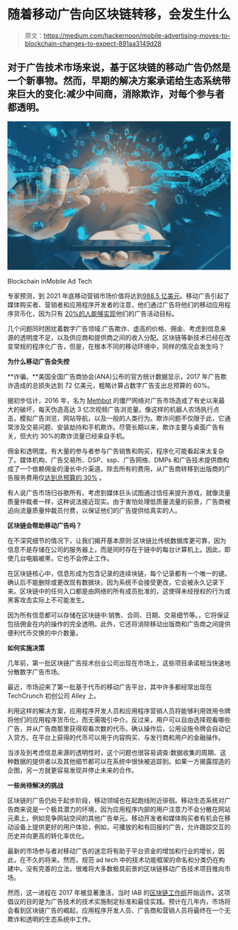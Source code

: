 # 随着移动广告向区块链转移，会发生什么

> 原文：<https://medium.com/hackernoon/mobile-advertising-moves-to-blockchain-changes-to-expect-891aa3149d28>

## 对于广告技术市场来说，基于区块链的移动广告仍然是一个新事物。然而，早期的解决方案承诺给生态系统带来巨大的变化:减少中间商，消除欺诈，对每个参与者都透明。

![](img/dee176ac6a8c9682b5466d1cf1f02920.png)

Blockchain inMobile Ad Tech

专家预测，到 2021 年底移动营销市场价值将达到[988.5 亿美元](https://www.marketsandmarkets.com/PressReleases/mobile-marketing.asp)。移动广告引起了媒体购买者、营销者和应用程序开发者的注意，他们通过广告将他们的移动应用程序货币化，因为只有 [20%的人能够实现](https://offers.hubspot.com/demand-generation-benchmarks-report?_ga=1.264513551.1801266826.1474475519)他们的广告活动目标。

几个问题同时困扰着数字广告领域:广告欺诈、虚高的价格、佣金、考虑到信息来源的透明度不足，以及供应商和提供商之间的收入分配。区块链等新技术已经在改变常规的程序化广告，但是，在根本不同的移动环境中，同样的情况会发生吗？

**为什么移动广告会失控**

**诈骗。**美国全国广告商协会(ANA)公布的官方统计数据显示，2017 年广告欺诈造成的总损失达到 72 亿美元，粗略计算占数字广告支出总预算的 60%。

据初步估计，2016 年，名为 [Methbot](https://www.forbes.com/sites/thomasbrewster/2016/12/20/methbot-biggest-ad-fraud-busted/#b0334e648990) 的僵尸网络对广告市场造成了有史以来最大的破坏，每天伪造高达 3 亿次视频广告浏览量。像这样的机器人农场执行点击，模拟广告浏览，网站导航，以及一般的人类行为。欺诈问题不仅限于此，它通常涉及交易问题、安装劫持和手机欺诈。尽管长期以来，欺诈主要与桌面广告有关，但大约 30%的欺诈流量已经来自手机。

佣金和透明度。有大量的参与者参与广告销售和购买，程序化可能看起来太复杂了。媒体机构、广告交易所、DSP、ssp、广告网络、DMPs 和广告技术提供商构成了一个依赖佣金的漫长中介渠道。除去所有的费用，从广告商转移到出版商的广告服务费用仅[达到总预算的 30%](https://mediatel.co.uk/newsline/2016/10/04/where-did-the-money-go-guardian-buys-its-own-ad-inventory/) 。

有人说广告市场归谷歌所有。考虑到媒体巨头试图通过信任来提升游戏，就像流量质量仲裁者一样，这种说法接近现实。由于害怕处理低质量流量的前景，广告商被迫向流量质量仲裁员付费，以保证他们的广告提供给真实的人。

**区块链会帮助移动广告吗？**

在不深究细节的情况下，让我们揭开基本原则:区块链比传统数据库更可靠，因为信息不是存储在公司的服务器上，而是同时存在于链中的每台计算机上。因此，即使几台电脑被黑，它也不会停止工作。

在区块链核心中，信息形成为包含记录的连续块链，每个记录都有一个唯一的键。确认后不能删除或更改现有数据块，因为系统不会接受更改，它会被永久记录下来。区块链中的任何入口都是由网络的所有成员批准的，这使得未经授权的行为或黑客攻击实际上不可能发生。

因为所有信息都可以存储在区块链中:销售、合同、日期、交易细节等。，它将保证包括佣金在内的操作的完全透明。此外，它还将消除移动出版商和广告商之间提供便利代币交换的中介数量。

**如何实施决策**

几年前，第一批区块链广告技术创业公司出现在市场上，这些项目承诺相当快速地分散数字广告市场。

最近，市场迎来了第一批基于代币的移动广告平台，其中许多都经常出现在 TechCrunch 初创公司 Alley 上。

利用这样的解决方案，应用程序开发人员和应用程序营销人员将能够利用效用令牌将他们的应用程序货币化，而无需吸引中介。反过来，用户可以自由选择观看哪些广告，并从广告商那里获得观看次数的代币。确认操作后，公用设施令牌会自动记入贷方。在平台上获得的代币可以用于内容购买、与发行商和用户的金融操作。

当涉及到考虑信息来源的透明性时，这个问题也很容易调查:数据收集的周期、这种数据的提供者以及其他细节都可以在系统中很快被追踪到。如果一方揭露捏造的企图，另一方就更容易发现并停止未来的合作。

**一些尚待解决的挑战**

区块链的广告仍处于起步阶段，移动领域也在起跑线附近徘徊。移动生态系统对广告商来说是一个极具潜力的环境，因为应用程序内部的用户注意力不会分散在网站元素上，例如竞争网站空间的其他广告单元。移动开发者和媒体购买者有机会在移动设备上提供更好的用户体验，例如，可播放的和有回报的广告，允许跟踪交互的历史并向更高的转化率优化。

最新的市场参与者对移动广告的迷恋将有助于平台资金的增加和行业的增长，因此，在不久的将来。然而，规范 ad tech 中的技术功能框架的命名和分类仍在构建中。没有完善的立法，很难将大多数极具前景的区块链移动广告技术项目推向市场。

然而，这一进程在 2017 年被显著激活，当时 IAB 的[区块链工作组](https://iabtechlab.com/working-groups/blockchain-working-group/)开始运作。这项倡议的目的是为广告技术的技术实施制定标准和最佳实践。预计在几年内，市场将会看到区块链广告的崛起，应用程序开发人员、广告商和营销人员将最终在一个无欺诈和透明的生态系统中工作。